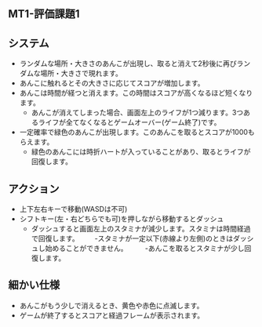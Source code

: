 ## MT1-評価課題1
## システム
- ランダムな場所・大きさのあんこが出現し、取ると消えて2秒後に再びランダムな場所・大きさで現れます。
- あんこに触れるとその大きさに応じてスコアが増加します。
- あんこは時間が経つと消えます。この時間はスコアが高くなるほど短くなります。
  - あんこが消えてしまった場合、画面左上のライフが1つ減ります。3つあるライフが全てなくなるとゲームオーバー(ゲーム終了)です。
- 一定確率で緑色のあんこが出現します。このあんこを取るとスコアが1000もらえます。
  - 緑色のあんこには時折ハートが入っていることがあり、取るとライフが回復します。
## アクション
- 上下左右キーで移動(WASDは不可)
- シフトキー(左・右どちらでも可)を押しながら移動するとダッシュ
  - ダッシュすると画面左上のスタミナが減少します。スタミナは時間経過で回復します。
  　　-スタミナが一定以下(赤線より左側)のときはダッシュし始めることができません。 
 　　 -あんこを取るとスタミナが少し回復します。
## 細かい仕様
- あんこがもう少しで消えるとき、黄色や赤色に点滅します。
- ゲームが終了するとスコアと経過フレームが表示されます。
